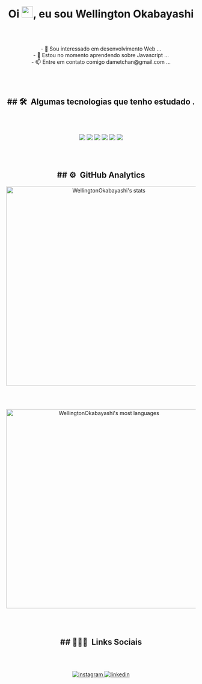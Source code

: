 
<h1 align="center">Oi <img src="https://raw.githubusercontent.com/kaueMarques/kaueMarques/master/hi.gif" width="30px">, eu sou  Wellington Okabayashi</h1>

<br><br>
<p align="center">
- 👀 Sou interessado em desenvolvimento Web ... <br>
- 🌱 Estou no momento aprendendo sobre Javascript ...<br>
- 📫 Entre em contato comigo dametchan@gmail.com ... 

<br><br>
<h2 align="center">
## 🛠 &nbsp;Algumas tecnologias que tenho estudado . </h2>
<br><br>



<p align="center">
<img src="https://img.shields.io/badge/-HTML-05122A?style=flat&logo=HTML5">
<img src="https://img.shields.io/badge/-CSS-05122A?style=flat&logo=CSS3&logoColor=1572B6">
<img src="https://img.shields.io/badge/-JavaScript-05122A?style=flat&logo=javascript">
<img src="https://img.shields.io/badge/-Visual%20Studio%20Code-05122A?style=flat&logo=visual-studio-code&logoColor=007ACC">
<img src="https://img.shields.io/badge/-Git-05122A?style=flat&logo=git">
<img src="https://img.shields.io/badge/-GitHub-05122A?style=flat&logo=github"></p>



<br><br>
<h2 align="center">
## ⚙️ &nbsp;GitHub Analytics</h2>

<p align="center">
<img width="530em" src="https://github-readme-stats.vercel.app/api?username=WellingtonOkabayashi&show_icons=true&theme=vision-friendly-dark" alt="WellingtonOkabayashi's stats"/></p>
 
  <br><br>
<p align="center">
<img width="530em" src="https://github-readme-stats.vercel.app/api/top-langs/?username=WellingtonOkabayashi&layout=compact&theme=vision-friendly-dark" alt="WellingtonOkabayashi's most languages"/></p>


<br><br>
<h2 align="center">
## 👨🏽‍🦲 &nbsp;Links Sociais</h2>
<br><br>

<p align="center">
<a align="center" href="https://instagram.com/wellingtonokabayashi" target="_blank">
 <img src="https://img.shields.io/badge/-wellingtonOkabayashi-05122A?style=flat&logo=instagram" alt="instagram"/>
</a>
<a align="center" href="https://linkedin.com/in//wellington-okabayashi-209636233" target="_blank">
  <img  src="https://img.shields.io/badge/-WellingtonOkabayashi-05122A?style=flat&logo=linkedin" alt="linkedin"/>
</a></p>
<!---
WellingtonOkabayashi/WellingtonOkabayashi is a ✨ special ✨ repository because its `README.md` (this file) appears on your GitHub profile.
You can click the Preview link to take a look at your changes.
--->
